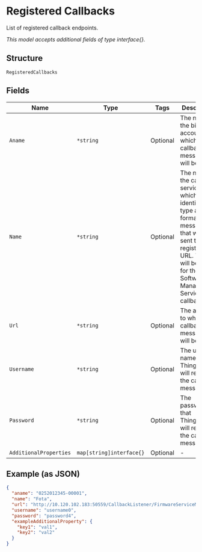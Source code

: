 
# Registered Callbacks

List of registered callback endpoints.

*This model accepts additional fields of type interface{}.*

## Structure

`RegisteredCallbacks`

## Fields

| Name | Type | Tags | Description |
|  --- | --- | --- | --- |
| `Aname` | `*string` | Optional | The name of the billing account for which callback messages will be sent. |
| `Name` | `*string` | Optional | The name of the callback service, which identifies the type and format of messages that will be sent to the registered URL. This will be 'Fota' for the Software Management Services callback. |
| `Url` | `*string` | Optional | The address to which callback messages will be sent. |
| `Username` | `*string` | Optional | The user name that ThingSpace will return in the callback messages. |
| `Password` | `*string` | Optional | The password that ThingSpace will return in the callback messages. |
| `AdditionalProperties` | `map[string]interface{}` | Optional | - |

## Example (as JSON)

```json
{
  "aname": "0252012345-00001",
  "name": "Fota",
  "url": "http://10.120.102.183:50559/CallbackListener/FirmwareServiceMessages.asmx",
  "username": "username0",
  "password": "password4",
  "exampleAdditionalProperty": {
    "key1": "val1",
    "key2": "val2"
  }
}
```

